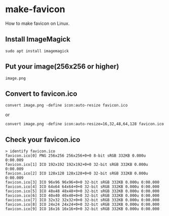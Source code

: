 # make-favicon
How to make favicon on Linux.

## Install ImageMagick

```
sudo apt install imagemagick
```

## Put your image(256x256 or higher)

```
image.png
```

## Convert to favicon.ico

```
convert image.png -define icon:auto-resize favicon.ico
```

or

```
convert image.png -define icon:auto-resize=16,32,48,64,128 favicon.ico
```

## Check your favicon.ico

```
> identify favicon.ico
favicon.ico[0] PNG 256x256 256x256+0+0 8-bit sRGB 332KB 0.000u 0:00.009
favicon.ico[1] ICO 192x192 192x192+0+0 32-bit sRGB 332KB 0.000u 0:00.009
favicon.ico[2] ICO 128x128 128x128+0+0 32-bit sRGB 332KB 0.000u 0:00.009
favicon.ico[3] ICO 96x96 96x96+0+0 32-bit sRGB 332KB 0.000u 0:00.000
favicon.ico[4] ICO 64x64 64x64+0+0 32-bit sRGB 332KB 0.000u 0:00.000
favicon.ico[5] ICO 48x48 48x48+0+0 32-bit sRGB 332KB 0.000u 0:00.000
favicon.ico[6] ICO 40x40 40x40+0+0 32-bit sRGB 332KB 0.000u 0:00.000
favicon.ico[7] ICO 32x32 32x32+0+0 32-bit sRGB 332KB 0.000u 0:00.000
favicon.ico[8] ICO 24x24 24x24+0+0 32-bit sRGB 332KB 0.000u 0:00.000
favicon.ico[9] ICO 16x16 16x16+0+0 32-bit sRGB 332KB 0.000u 0:00.000
```